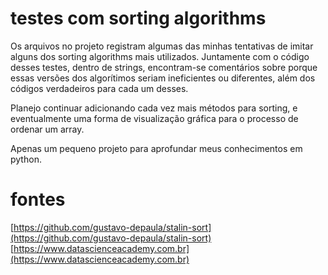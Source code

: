 # testes com sorting algorithms
Os arquivos no projeto registram algumas das minhas tentativas de imitar alguns dos sorting algorithms mais utilizados. Juntamente com o código desses testes, dentro de strings, encontram-se comentários sobre porque essas versões dos algorítimos seriam ineficientes ou diferentes, além dos códigos verdadeiros para cada um desses.  

Planejo continuar adicionando cada vez mais métodos para sorting, e eventualmente uma forma de visualização gráfica para o processo de ordenar um array.  

Apenas um pequeno projeto para aprofundar meus conhecimentos em python.  

# fontes
[https://github.com/gustavo-depaula/stalin-sort](https://github.com/gustavo-depaula/stalin-sort)  
[https://www.datascienceacademy.com.br](https://www.datascienceacademy.com.br)  
